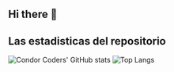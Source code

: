 ## Hi there 👋

## Las estadisticas del repositorio
![Condor Coders' GitHub stats](https://github-readme-stats.vercel.app/api?username=Th3Julius&include_all_commits=true&count_private=true&show_icons=true&theme=dark)  ![Top Langs](https://github-readme-stats.vercel.app/api/top-langs/?username=Th3Julius&layout=compact&theme=dark)
